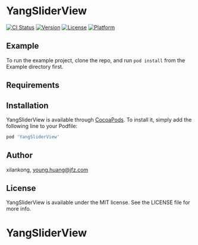 # YangSliderView

[![CI Status](https://img.shields.io/travis/xilankong/YangSliderView.svg?style=flat)](https://travis-ci.org/xilankong/YangSliderView)
[![Version](https://img.shields.io/cocoapods/v/YangSliderView.svg?style=flat)](https://cocoapods.org/pods/YangSliderView)
[![License](https://img.shields.io/cocoapods/l/YangSliderView.svg?style=flat)](https://cocoapods.org/pods/YangSliderView)
[![Platform](https://img.shields.io/cocoapods/p/YangSliderView.svg?style=flat)](https://cocoapods.org/pods/YangSliderView)

## Example

To run the example project, clone the repo, and run `pod install` from the Example directory first.

## Requirements

## Installation

YangSliderView is available through [CocoaPods](https://cocoapods.org). To install
it, simply add the following line to your Podfile:

```ruby
pod 'YangSliderView'
```

## Author

xilankong, young.huang@jfz.com

## License

YangSliderView is available under the MIT license. See the LICENSE file for more info.
# YangSliderView
